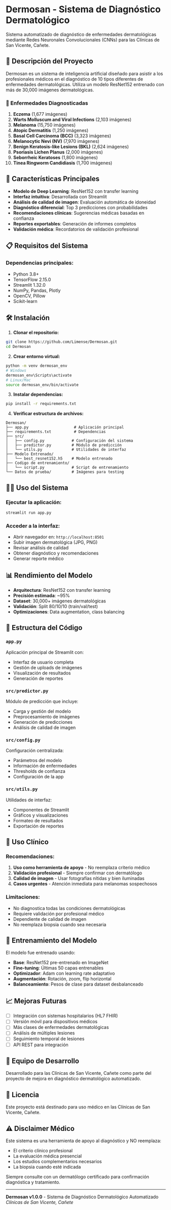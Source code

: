 # Dermosan - Sistema de Diagnóstico Dermatológico

Sistema automatizado de diagnóstico de enfermedades dermatológicas mediante Redes Neuronales Convolucionales (CNNs) para las Clínicas de San Vicente, Cañete.

## 🏥 Descripción del Proyecto

Dermosan es un sistema de inteligencia artificial diseñado para asistir a los profesionales médicos en el diagnóstico de 10 tipos diferentes de enfermedades dermatológicas. Utiliza un modelo ResNet152 entrenado con más de 30,000 imágenes dermatológicas.

### 🎯 Enfermedades Diagnosticadas

1. **Eczema** (1,677 imágenes)
2. **Warts Molluscum and Viral Infections** (2,103 imágenes)
3. **Melanoma** (15,750 imágenes)
4. **Atopic Dermatitis** (1,250 imágenes)
5. **Basal Cell Carcinoma (BCC)** (3,323 imágenes)
6. **Melanocytic Nevi (NV)** (7,970 imágenes)
7. **Benign Keratosis-like Lesions (BKL)** (2,624 imágenes)
8. **Psoriasis Lichen Planus** (2,000 imágenes)
9. **Seborrheic Keratoses** (1,800 imágenes)
10. **Tinea Ringworm Candidiasis** (1,700 imágenes)

## 🚀 Características Principales

- **Modelo de Deep Learning**: ResNet152 con transfer learning
- **Interfaz intuitiva**: Desarrollada con Streamlit
- **Análisis de calidad de imagen**: Evaluación automática de idoneidad
- **Diagnóstico diferencial**: Top 3 predicciones con probabilidades
- **Recomendaciones clínicas**: Sugerencias médicas basadas en confianza
- **Reportes exportables**: Generación de informes completos
- **Validación médica**: Recordatorios de validación profesional

## 📋 Requisitos del Sistema

### Dependencias principales:
- Python 3.8+
- TensorFlow 2.15.0
- Streamlit 1.32.0
- NumPy, Pandas, Plotly
- OpenCV, Pillow
- Scikit-learn

## 🛠️ Instalación

1. **Clonar el repositorio:**
```bash
git clone https://github.com/Limense/Dermosan.git
cd Dermosan
```

2. **Crear entorno virtual:**
```bash
python -m venv dermosan_env
# Windows
dermosan_env\Scripts\activate
# Linux/Mac
source dermosan_env/bin/activate
```

3. **Instalar dependencias:**
```bash
pip install -r requirements.txt
```

4. **Verificar estructura de archivos:**
```
Dermosan/
├── app.py                    # Aplicación principal
├── requirements.txt          # Dependencias
├── src/
│   ├── config.py            # Configuración del sistema
│   ├── predictor.py         # Módulo de predicción
│   └── utils.py             # Utilidades de interfaz
├── Modelo Entrenado/
│   └── best_resnet152.h5    # Modelo entrenado
├── Codigo de entrenamiento/
│   └── script.py            # Script de entrenamiento
└── Datos de prueba/         # Imágenes para testing
```

## 🏃‍♂️ Uso del Sistema

### Ejecutar la aplicación:
```bash
streamlit run app.py
```

### Acceder a la interfaz:
- Abrir navegador en: `http://localhost:8501`
- Subir imagen dermatológica (JPG, PNG)
- Revisar análisis de calidad
- Obtener diagnóstico y recomendaciones
- Generar reporte médico

## 📊 Rendimiento del Modelo

- **Arquitectura**: ResNet152 con transfer learning
- **Precisión estimada**: ~95%
- **Dataset**: 30,000+ imágenes dermatológicas
- **Validación**: Split 80/10/10 (train/val/test)
- **Optimizaciones**: Data augmentation, class balancing

## 🔧 Estructura del Código

### `app.py`
Aplicación principal de Streamlit con:
- Interfaz de usuario completa
- Gestión de uploads de imágenes
- Visualización de resultados
- Generación de reportes

### `src/predictor.py`
Módulo de predicción que incluye:
- Carga y gestión del modelo
- Preprocesamiento de imágenes
- Generación de predicciones
- Análisis de calidad de imagen

### `src/config.py`
Configuración centralizada:
- Parámetros del modelo
- Información de enfermedades
- Thresholds de confianza
- Configuración de la app

### `src/utils.py`
Utilidades de interfaz:
- Componentes de Streamlit
- Gráficos y visualizaciones
- Formateo de resultados
- Exportación de reportes

## 🏥 Uso Clínico

### Recomendaciones:
1. **Uso como herramienta de apoyo** - No reemplaza criterio médico
2. **Validación profesional** - Siempre confirmar con dermatólogo
3. **Calidad de imagen** - Usar fotografías nítidas y bien iluminadas
4. **Casos urgentes** - Atención inmediata para melanomas sospechosos

### Limitaciones:
- No diagnostica todas las condiciones dermatológicas
- Requiere validación por profesional médico
- Dependiente de calidad de imagen
- No reemplaza biopsia cuando sea necesaria

## 🔬 Entrenamiento del Modelo

El modelo fue entrenado usando:
- **Base**: ResNet152 pre-entrenado en ImageNet
- **Fine-tuning**: Últimas 50 capas entrenables
- **Optimizador**: Adam con learning rate adaptativo
- **Augmentación**: Rotación, zoom, flip horizontal
- **Balanceamiento**: Pesos de clase para dataset desbalanceado

## 📈 Mejoras Futuras

- [ ] Integración con sistemas hospitalarios (HL7 FHIR)
- [ ] Versión móvil para dispositivos médicos
- [ ] Más clases de enfermedades dermatológicas
- [ ] Análisis de múltiples lesiones
- [ ] Seguimiento temporal de lesiones
- [ ] API REST para integración

## 👥 Equipo de Desarrollo

Desarrollado para las Clínicas de San Vicente, Cañete como parte del proyecto de mejora en diagnóstico dermatológico automatizado.

## 📄 Licencia

Este proyecto está destinado para uso médico en las Clínicas de San Vicente, Cañete. 

## ⚠️ Disclaimer Médico

Este sistema es una herramienta de apoyo al diagnóstico y NO reemplaza:
- El criterio clínico profesional
- La evaluación médica presencial  
- Los estudios complementarios necesarios
- La biopsia cuando esté indicada

Siempre consulte con un dermatólogo certificado para confirmación diagnóstica y tratamiento.

---

**Dermosan v1.0.0** - Sistema de Diagnóstico Dermatológico Automatizado  
*Clínicas de San Vicente, Cañete*